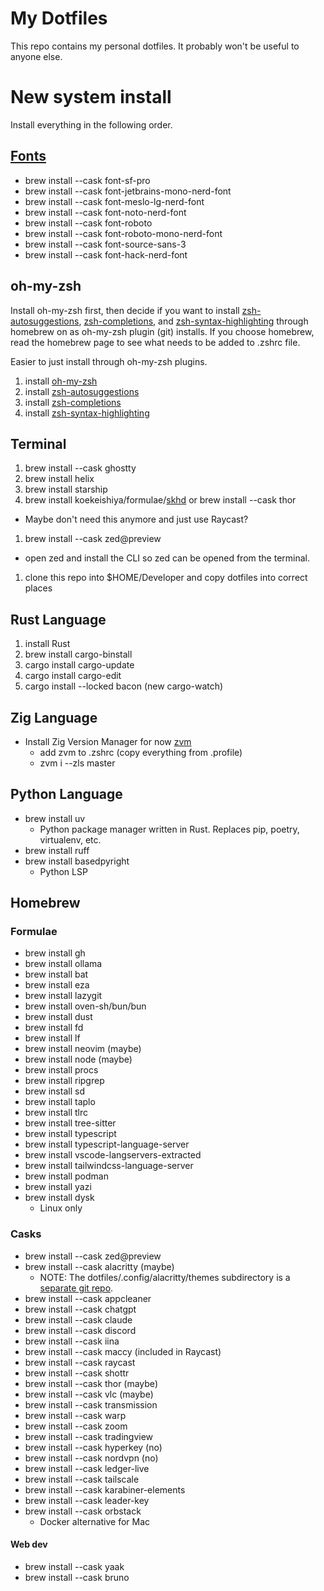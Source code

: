 # My Dotfiles

This repo contains my personal dotfiles. It probably won't be useful to anyone else.

# New system install

Install everything in the following order.

## [Fonts](https://gist.github.com/davidteren/898f2dcccd42d9f8680ec69a3a5d350e)

- brew install --cask font-sf-pro
- brew install --cask font-jetbrains-mono-nerd-font
- brew install --cask font-meslo-lg-nerd-font
- brew install --cask font-noto-nerd-font
- brew install --cask font-roboto
- brew install --cask font-roboto-mono-nerd-font
- brew install --cask font-source-sans-3
- brew install --cask font-hack-nerd-font


## oh-my-zsh

Install oh-my-zsh first, then decide if you want to install
[zsh-autosuggestions](https://github.com/zsh-users/zsh-autosuggestions/blob/master/INSTALL.md),
[zsh-completions](https://github.com/zsh-users/zsh-completions), and
[zsh-syntax-highlighting](https://github.com/zsh-users/zsh-syntax-highlighting)
through homebrew on as oh-my-zsh plugin (git) installs. If you choose homebrew, read
the homebrew page to see what needs to be added to .zshrc file.

Easier to just install through oh-my-zsh plugins.

1. install [oh-my-zsh](https://ohmyz.sh)
1. install [zsh-autosuggestions](https://github.com/zsh-users/zsh-autosuggestions/blob/master/INSTALL.md)
1. install [zsh-completions](https://github.com/zsh-users/zsh-completions)
1. install [zsh-syntax-highlighting](https://github.com/zsh-users/zsh-syntax-highlighting)


## Terminal

1. brew install --cask ghostty
1. brew install helix
1. brew install starship
1. brew install koekeishiya/formulae/[skhd](https://github.com/koekeishiya/skhd) or brew install --cask thor
  - Maybe don't need this anymore and just use Raycast?
1. brew install --cask zed@preview
  - open zed and install the CLI so zed can be opened from the terminal.
1. clone this repo into $HOME/Developer and copy dotfiles into correct places


## Rust Language

1. install Rust
1. brew install cargo-binstall
1. cargo install cargo-update
1. cargo install cargo-edit
1. cargo install --locked bacon (new cargo-watch)


## Zig Language

- Install Zig Version Manager for now [zvm](https://www.zvm.app)
  - add zvm to .zshrc (copy everything from .profile)
  - zvm i --zls master
<!-- - brew install zig -->
<!-- - brew install zls -->


## Python Language

- brew install uv
  - Python package manager written in Rust. Replaces pip, poetry, virtualenv, etc.
- brew install ruff
- brew install basedpyright
  - Python LSP



## Homebrew

### Formulae

- brew install gh
- brew install ollama
- brew install bat
- brew install eza
- brew install lazygit
- brew install oven-sh/bun/bun
- brew install dust
- brew install fd
- brew install lf
- brew install neovim (maybe)
- brew install node (maybe)
- brew install procs
- brew install ripgrep
- brew install sd
- brew install taplo
- brew install tlrc
- brew install tree-sitter
- brew install typescript
- brew install typescript-language-server
- brew install vscode-langservers-extracted
- brew install tailwindcss-language-server
- brew install podman
- brew install yazi
- brew install dysk
  - Linux only

### Casks
- brew install --cask zed@preview
- brew install --cask alacritty (maybe)
  - NOTE: The dotfiles/.config/alacritty/themes subdirectory is a [separate git repo](https://github.com/alacritty/alacritty-theme).
- brew install --cask appcleaner
- brew install --cask chatgpt
- brew install --cask claude
- brew install --cask discord
- brew install --cask iina
- brew install --cask maccy (included in Raycast)
- brew install --cask raycast
- brew install --cask shottr
- brew install --cask thor (maybe)
- brew install --cask vlc (maybe)
- brew install --cask transmission
- brew install --cask warp
- brew install --cask zoom
- brew install --cask tradingview
- brew install --cask hyperkey (no)
- brew install --cask nordvpn (no)
- brew install --cask ledger-live
- brew install --cask tailscale
- brew install --cask karabiner-elements
- brew install --cask leader-key
- brew install --cask orbstack
  - Docker alternative for Mac

#### Web dev
- brew install --cask yaak
- brew install --cask bruno
